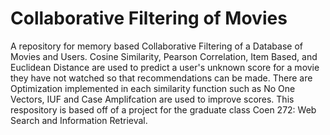 # Collaborative Filtering of Movies
A repository for memory based Collaborative Filtering of a Database of Movies and Users. 
Cosine Similarity, Pearson Correlation, Item Based, and Euclidean Distance are used to predict a user's unknown score for a movie they have not watched so that recommendations can be made. There are Optimization implemented in each similarity function such as No One Vectors, IUF and Case Amplifcation are used to improve scores. 
This respository is based off of a project for the graduate class Coen 272: Web Search and Information Retrieval.
